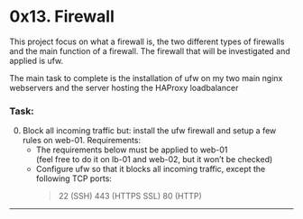 # 0x13. Firewall
This project focus on what a firewall is, the two different types of firewalls and the main function of a firewall. The firewall that will be investigated and applied is ufw.

The main task to complete is the installation of ufw on my two main nginx webservers and the server hosting the HAProxy loadbalancer

### Task:
0. Block all incoming traffic but:
   install the ufw firewall and setup a few rules on web-01.
   Requirements:
   - The requirements below must be applied to web-01 \
   (feel free to do it	on lb-01 and web-02, but it won’t be checked)
   - Configure ufw so that it blocks all incoming traffic, except the following TCP ports:
     > 22 (SSH)
     > 443 (HTTPS SSL)
     > 80 (HTTP)
---

